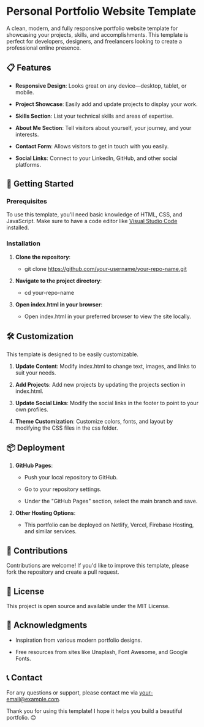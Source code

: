 Personal Portfolio Website Template
===================================

A clean, modern, and fully responsive portfolio website template for showcasing your projects, skills, and accomplishments. This template is perfect for developers, designers, and freelancers looking to create a professional online presence.

📋 Features
-----------

*   **Responsive Design**: Looks great on any device—desktop, tablet, or mobile.
    
*   **Project Showcase**: Easily add and update projects to display your work.
    
*   **Skills Section**: List your technical skills and areas of expertise.
    
*   **About Me Section**: Tell visitors about yourself, your journey, and your interests.
    
*   **Contact Form**: Allows visitors to get in touch with you easily.
    
*   **Social Links**: Connect to your LinkedIn, GitHub, and other social platforms.
    

🚀 Getting Started
------------------

### Prerequisites

To use this template, you'll need basic knowledge of HTML, CSS, and JavaScript. Make sure to have a code editor like [Visual Studio Code](https://code.visualstudio.com/) installed.

### Installation

1.  **Clone the repository**:
    
    *   git clone https://github.com/your-username/your-repo-name.git
        
2.  **Navigate to the project directory**:
    
    *   cd your-repo-name
        
3.  **Open index.html in your browser**:
    
    *   Open index.html in your preferred browser to view the site locally.
        

🛠️ Customization
-----------------

This template is designed to be easily customizable.

1.  **Update Content**: Modify index.html to change text, images, and links to suit your needs.
    
2.  **Add Projects**: Add new projects by updating the projects section in index.html.
    
3.  **Update Social Links**: Modify the social links in the footer to point to your own profiles.
    
4.  **Theme Customization**: Customize colors, fonts, and layout by modifying the CSS files in the css folder.
    

📦 Deployment
-------------

1.  **GitHub Pages**:
    
    *   Push your local repository to GitHub.
        
    *   Go to your repository settings.
        
    *   Under the "GitHub Pages" section, select the main branch and save.
        
2.  **Other Hosting Options**:
    
    *   This portfolio can be deployed on Netlify, Vercel, Firebase Hosting, and similar services.
        

🤝 Contributions
----------------

Contributions are welcome! If you'd like to improve this template, please fork the repository and create a pull request.

📄 License
----------

This project is open source and available under the MIT License.

🙏 Acknowledgments
------------------

*   Inspiration from various modern portfolio designs.
    
*   Free resources from sites like Unsplash, Font Awesome, and Google Fonts.
    

📞 Contact
----------

For any questions or support, please contact me via your-email@example.com.

Thank you for using this template! I hope it helps you build a beautiful portfolio. 😊
